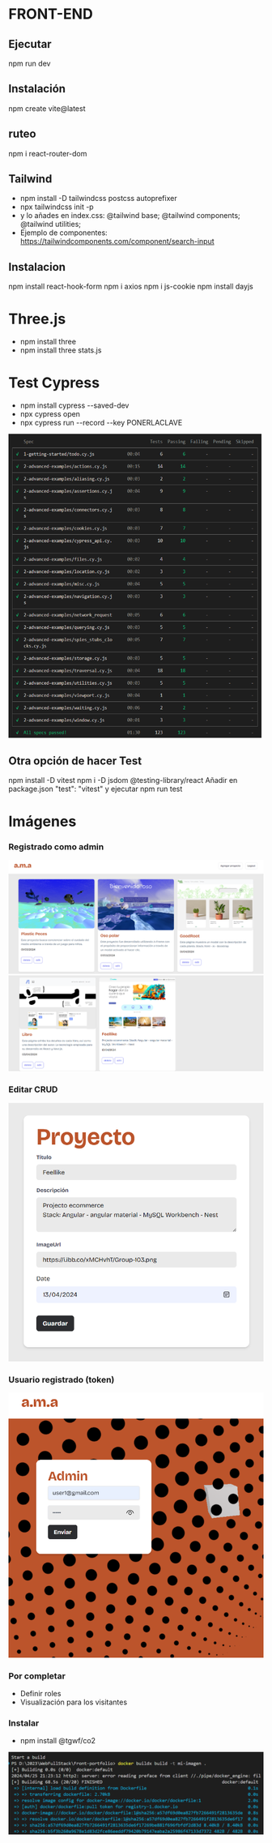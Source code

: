 # FRONT-END
## Ejecutar
npm run dev

## Instalación
npm create vite@latest

## ruteo
npm i react-router-dom



## Tailwind

- npm install -D tailwindcss postcss autoprefixer
- npx tailwindcss init -p
- y lo añades en index.css:
@tailwind base;
@tailwind components;
@tailwind utilities;
- Ejemplo de componentes: https://tailwindcomponents.com/component/search-input


## Instalacion
npm install react-hook-form
npm i axios
npm i js-cookie
npm install dayjs

#  Three.js
- npm install three
- npm install three stats.js

# Test Cypress
- npm install cypress --saved-dev
- npx cypress open
- npx cypress run --record --key PONERLACLAVE

<img width="500" height="600"  src="image-4.png">

## Otra opción de hacer Test
npm install -D vitest
npm i -D jsdom @testing-library/react
Añadir en package.json "test": "vitest" y ejecutar npm run test

# Imágenes

### Registrado como admin

![alt text](image.png)
![alt text](image-1.png)

### Editar CRUD
![alt text](image-2.png)

### Usuario registrado (token)
![alt text](image-3.png)

### Por completar
- Definir roles
- Visualización para los visitantes

### Instalar 
- npm install @tgwf/co2



![alt text](image-5.png)